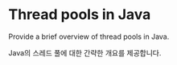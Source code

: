 # Thread pools in Java

Provide a brief overview of thread pools in Java.

Java의 스레드 풀에 대한 간략한 개요를 제공합니다.
